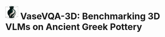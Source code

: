 # <img src="https://github.com/AIGeeksGroup/VaseVQA-3D/blob/main/figs/vasevqa3d_logo.png" alt="logo" width="40"/> VaseVQA-3D: Benchmarking 3D VLMs on Ancient Greek Pottery
